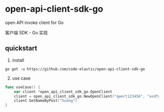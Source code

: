 # open-api-client-sdk-go
open API invoke client for Go

 客户端 SDK - Go 实现

## quickstart

1. install

```shell
go get -u https://github.com/code-elastic/open-api-client-sdk-go
```

2. use case

```go
func useCase() {
	var client *open_api_client_sdk_go.OpenClient
	client = open_api_client_sdk_go.NewOpenClient("qwert123456", "asdfgqwertzxcvb")
	client.GetNameByPost("huang")
}
```

